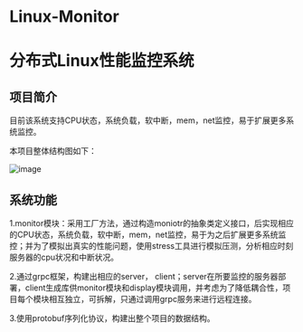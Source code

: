 # Linux-Monitor
# 分布式Linux性能监控系统

## 项目简介

目前该系统支持CPU状态，系统负载，软中断，mem，net监控，易于扩展更多系统监控。

本项目整体结构图如下：

![image](https://github.com/passenger6666/Linux-Monitor/assets/110956250/1831613d-e37e-42bb-a123-9c878ba00e64)

## 系统功能

1.monitor模块：采用工厂方法，通过构造moniotr的抽象类定义接口，后实现相应的CPU状态，系统负载，软中断，mem，net监控，易于为之后扩展更多系统监控；并为了模拟出真实的性能问题，使用stress工具进行模拟压测，分析相应时刻服务器的cpu状况和中断状况。

2.通过grpc框架，构建出相应的server， client；server在所要监控的服务器部署，client生成库供monitor模块和display模块调用，并考虑为了降低耦合性，项目每个模块相互独立，可拆解，只通过调用grpc服务来进行远程连接。

3.使用protobuf序列化协议，构建出整个项目的数据结构。

